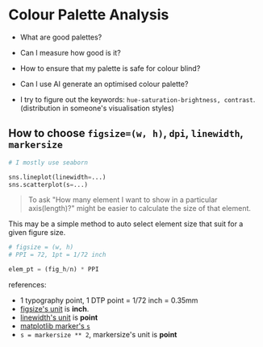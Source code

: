 # Colour Palette Analysis

- What are good palettes?
- Can I measure how good is it?
- How to ensure that my palette is safe for colour blind?
- Can I use AI generate an optimised colour palette?

- I try to figure out the keywords: `hue-saturation-brightness, contrast`. (distribution in someone's visualisation styles)

## How to choose `figsize=(w, h)`, `dpi`, `linewidth`, `markersize`

```py
# I mostly use seaborn

sns.lineplot(linewidth=...)
sns.scatterplot(s=...)
```

> To ask "How many element I want to show in a particular axis(length)?" might be easier to calculate the size of that element.

This may be a simple method to auto select element size that suit for a given figure size.

```py
# figsize = (w, h)
# PPI = 72, 1pt = 1/72 inch

elem_pt = (fig_h/n) * PPI
```

references:

- 1 typography point, 1 DTP point = 1/72 inch = 0.35mm
- [figsize's unit](https://matplotlib.org/stable/api/figure_api.html) is **inch**.
- [linewidth's unit](https://matplotlib.org/stable/api/_as_gen/matplotlib.lines.Line2D.html) is **point**
- [matplotlib marker's `s`](https://matplotlib.org/stable/api/_as_gen/matplotlib.axes.Axes.scatter.html#matplotlib.axes.Axes.scatter)
- `s = markersize ** 2`, markersize's unit is **point**
